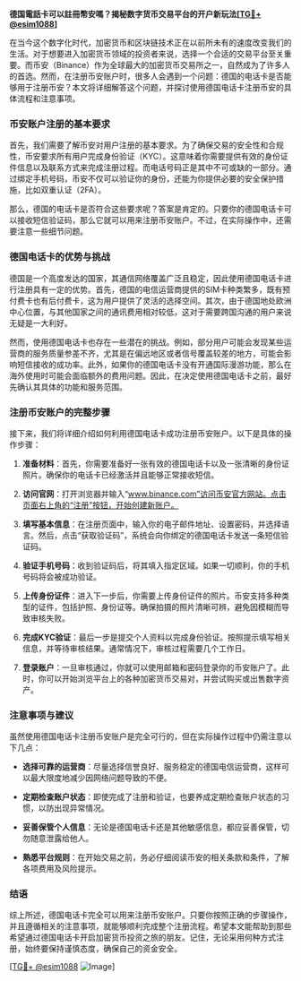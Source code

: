 **德国電話卡可以註冊幣安嗎？揭秘数字货币交易平台的开户新玩法[[TG💪+ @esim1088](https://t.me/s/esim1088)]**

在当今这个数字化时代，加密货币和区块链技术正在以前所未有的速度改变我们的生活。对于想要进入加密货币领域的投资者来说，选择一个合适的交易平台至关重要。而币安（Binance）作为全球最大的加密货币交易所之一，自然成为了许多人的首选。然而，在注册币安账户时，很多人会遇到一个问题：德国的电话卡是否能够用于注册币安？本文将详细解答这个问题，并探讨使用德国电话卡注册币安的具体流程和注意事项。

### 币安账户注册的基本要求

首先，我们需要了解币安对用户注册的基本要求。为了确保交易的安全性和合规性，币安要求所有用户完成身份验证（KYC）。这意味着你需要提供有效的身份证件信息以及联系方式来完成注册过程。而电话号码正是其中不可或缺的一部分。通过绑定手机号码，币安不仅可以验证你的身份，还能为你提供必要的安全保护措施，比如双重认证（2FA）。

那么，德国的电话卡是否符合这些要求呢？答案是肯定的。只要你的德国电话卡可以接收短信验证码，那么它就可以用来注册币安账户。不过，在实际操作中，还需要注意一些细节问题。

### 德国电话卡的优势与挑战

德国是一个高度发达的国家，其通信网络覆盖广泛且稳定，因此使用德国电话卡进行注册具有一定的优势。首先，德国的电信运营商提供的SIM卡种类繁多，既有预付费卡也有后付费卡，这为用户提供了灵活的选择空间。其次，由于德国地处欧洲中心位置，与其他国家之间的通讯费用相对较低，这对于需要跨国沟通的用户来说无疑是一大利好。

然而，使用德国电话卡也存在一些潜在的挑战。例如，部分用户可能会发现某些运营商的服务质量参差不齐，尤其是在偏远地区或者信号覆盖较差的地方，可能会影响短信接收的成功率。此外，如果你的德国电话卡没有开通国际漫游功能，那么在海外使用时可能会面临额外的费用问题。因此，在决定使用德国电话卡之前，最好先确认其具体的功能和服务范围。

### 注册币安账户的完整步骤

接下来，我们将详细介绍如何利用德国电话卡成功注册币安账户。以下是具体的操作步骤：

1. **准备材料**：首先，你需要准备好一张有效的德国电话卡以及一张清晰的身份证照片。确保你的电话卡已经激活并且能够正常接收短信。
   
2. **访问官网**：打开浏览器并输入“www.binance.com”访问币安官方网站。点击页面右上角的“注册”按钮，开始创建新账户。

3. **填写基本信息**：在注册页面中，输入你的电子邮件地址、设置密码，并选择语言。然后，点击“获取验证码”，系统会向你绑定的德国电话卡发送一条短信验证码。

4. **验证手机号码**：收到验证码后，将其填入指定区域。如果一切顺利，你的手机号码将会被成功验证。

5. **上传身份证件**：进入下一步后，你需要上传身份证件的照片。币安支持多种类型的证件，包括护照、身份证等。确保拍摄的照片清晰可辨，避免因模糊而导致审核失败。

6. **完成KYC验证**：最后一步是提交个人资料以完成身份验证。按照提示填写相关信息，并等待审核结果。通常情况下，审核过程需要几个工作日。

7. **登录账户**：一旦审核通过，你就可以使用邮箱和密码登录你的币安账户了。此时，你可以开始浏览平台上的各种加密货币交易对，并尝试购买或出售数字资产。

### 注意事项与建议

虽然使用德国电话卡注册币安账户是完全可行的，但在实际操作过程中仍需注意以下几点：

- **选择可靠的运营商**：尽量选择信誉良好、服务稳定的德国电信运营商，这样可以最大限度地减少因网络问题导致的不便。
  
- **定期检查账户状态**：即使完成了注册和验证，也要养成定期检查账户状态的习惯，以防出现异常情况。

- **妥善保管个人信息**：无论是德国电话卡还是其他敏感信息，都应妥善保管，切勿随意泄露给他人。

- **熟悉平台规则**：在开始交易之前，务必仔细阅读币安的相关条款和条件，了解各项费用及风险提示。

### 结语

综上所述，德国电话卡完全可以用来注册币安账户。只要你按照正确的步骤操作，并且遵循相关的注意事项，就能够顺利完成整个注册流程。希望本文能帮助到那些希望通过德国电话卡开启加密货币投资之旅的朋友。记住，无论采用何种方式注册，始终要保持谨慎态度，确保自己的资金安全。

[[TG💪+ @esim1088](https://t.me/s/esim1088) ![Image](https://i.postimg.cc/4NQfJmqS/Snipaste-2025-05-13-00-14-12.png)]